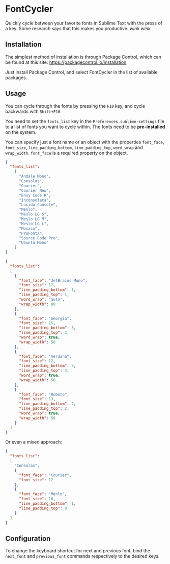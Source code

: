 FontCycler
==========

Quickly cycle between your favorite fonts in Sublime Text with the press of a key. Some research says that this makes you productive. *wink* *wink*

Installation
------------

The simplest method of installation is through Package Control, which can be found at this site: https://packagecontrol.io/installation

Just install Package Control, and select FontCycler in the list of available packages.

Usage
-----

You can cycle through the fonts by pressing the `F10` key, and cycle backwards with `Shift+F10`.

You need to set the `fonts_list` key in the `Preferences.sublime-settings` file to a list of fonts you want to cycle within. The fonts need to be **pre-installed** on the system.

You can specify just a font name or an object with the properties `font_face`, `font_size`, `line_padding_bottom`, `line_padding_top`, `word_wrap` and `wrap_width`. `font_face` is a required property on the object.

```JSON
{
  "fonts_list":
    [
      "Andale Mono",
      "Consolas",
      "Courier",
      "Courier New",
      "Envy Code R",
      "Inconsolata",
      "Lucida Console",
      "Menlo",
      "Meslo LG S",
      "Meslo LG M",
      "Meslo LG L",
      "Monaco",
      "ProFontX",
      "Source Code Pro",
      "Ubuntu Mono"
    ]
}
```

```JSON
{
  "fonts_list":
  [
    {
      "font_face": "JetBrains Mono",
      "font_size": 12,
      "line_padding_bottom": 1,
      "line_padding_top": 1,
      "word_wrap": "auto",
      "wrap_width": 80
    },
    {
      "font_face": "Georgia",
      "font_size": 15,
      "line_padding_bottom": 3,
      "line_padding_top": 3,
      "word_wrap": true,
      "wrap_width": 50
    }, 
    {
      "font_face": "Verdana",
      "font_size": 12,
      "line_padding_bottom": 3,
      "line_padding_top": 3,
      "word_wrap": true,
      "wrap_width": 50
    },
    {
      "font_face": "Roboto",
      "font_size": 13,
      "line_padding_bottom": 2,
      "line_padding_top": 2,
      "word_wrap": true,
      "wrap_width": 50
    }
  ]
}
```

Or even a mixed approach:

```JSON
{
  "fonts_list":
  [
    "Consolas",
    {
      "font_face": "Courier",
      "font_size": 12
    },
    {
      "font_face": "Menlo",
      "font_size": 10,
      "line_padding_bottom": 1,
      "line_padding_top": 0
    }
  ]
}
```

Configuration
-------------

To change the keyboard shortcut for next and previous font, bind the `next_font` and `previous_font` commands respectively to the desired keys.
